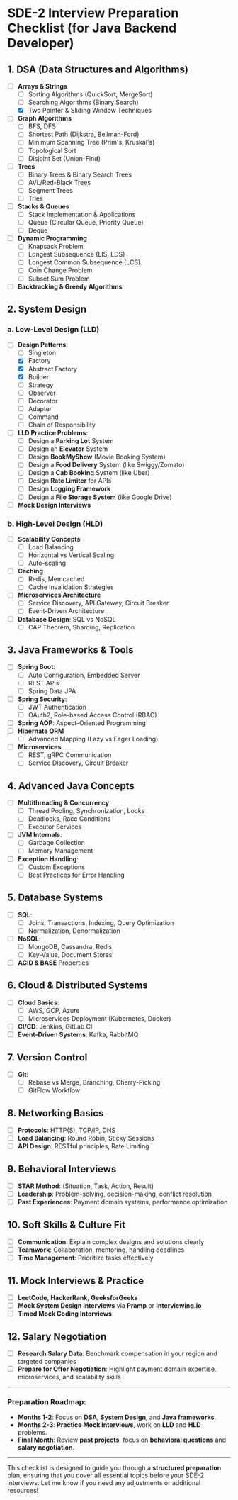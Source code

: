 # SDE-2 Interview Preparation Checklist (for Java Backend Developer)

## 1. **DSA (Data Structures and Algorithms)**
- [ ] **Arrays & Strings**
    - [ ] Sorting Algorithms (QuickSort, MergeSort)
    - [ ] Searching Algorithms (Binary Search)
    - [x] Two Pointer & Sliding Window Techniques
- [ ] **Graph Algorithms**
    - [ ] BFS, DFS
    - [ ] Shortest Path (Dijkstra, Bellman-Ford)
    - [ ] Minimum Spanning Tree (Prim's, Kruskal's)
    - [ ] Topological Sort
    - [ ] Disjoint Set (Union-Find)
- [ ] **Trees**
    - [ ] Binary Trees & Binary Search Trees
    - [ ] AVL/Red-Black Trees
    - [ ] Segment Trees
    - [ ] Tries
- [ ] **Stacks & Queues**
    - [ ] Stack Implementation & Applications
    - [ ] Queue (Circular Queue, Priority Queue)
    - [ ] Deque
- [ ] **Dynamic Programming**
    - [ ] Knapsack Problem
    - [ ] Longest Subsequence (LIS, LDS)
    - [ ] Longest Common Subsequence (LCS)
    - [ ] Coin Change Problem
    - [ ] Subset Sum Problem
- [ ] **Backtracking & Greedy Algorithms**

## 2. **System Design**
### a. **Low-Level Design (LLD)**
- [ ] **Design Patterns**:
    - [ ] Singleton
    - [x] Factory
    - [x] Abstract Factory
    - [x] Builder
    - [ ] Strategy
    - [ ] Observer
    - [ ] Decorator
    - [ ] Adapter
    - [ ] Command
    - [ ] Chain of Responsibility
- [ ] **LLD Practice Problems**:
    - [ ] Design a **Parking Lot** System
    - [ ] Design an **Elevator** System
    - [ ] Design **BookMyShow** (Movie Booking System)
    - [ ] Design a **Food Delivery** System (like Swiggy/Zomato)
    - [ ] Design a **Cab Booking** System (like Uber)
    - [ ] Design **Rate Limiter** for APIs
    - [ ] Design **Logging Framework**
    - [ ] Design a **File Storage System** (like Google Drive)
- [ ] **Mock Design Interviews**

### b. **High-Level Design (HLD)**
- [ ] **Scalability Concepts**
    - [ ] Load Balancing
    - [ ] Horizontal vs Vertical Scaling
    - [ ] Auto-scaling
- [ ] **Caching**
    - [ ] Redis, Memcached
    - [ ] Cache Invalidation Strategies
- [ ] **Microservices Architecture**
    - [ ] Service Discovery, API Gateway, Circuit Breaker
    - [ ] Event-Driven Architecture
- [ ] **Database Design**: SQL vs NoSQL
    - [ ] CAP Theorem, Sharding, Replication

## 3. **Java Frameworks & Tools**
- [ ] **Spring Boot**:
    - [ ] Auto Configuration, Embedded Server
    - [ ] REST APIs
    - [ ] Spring Data JPA
- [ ] **Spring Security**:
    - [ ] JWT Authentication
    - [ ] OAuth2, Role-based Access Control (RBAC)
- [ ] **Spring AOP**: Aspect-Oriented Programming
- [ ] **Hibernate ORM**
    - [ ] Advanced Mapping (Lazy vs Eager Loading)
- [ ] **Microservices**:
    - [ ] REST, gRPC Communication
    - [ ] Service Discovery, Circuit Breaker

## 4. **Advanced Java Concepts**
- [ ] **Multithreading & Concurrency**
    - [ ] Thread Pooling, Synchronization, Locks
    - [ ] Deadlocks, Race Conditions
    - [ ] Executor Services
- [ ] **JVM Internals**:
    - [ ] Garbage Collection
    - [ ] Memory Management
- [ ] **Exception Handling**:
    - [ ] Custom Exceptions
    - [ ] Best Practices for Error Handling

## 5. **Database Systems**
- [ ] **SQL**:
    - [ ] Joins, Transactions, Indexing, Query Optimization
    - [ ] Normalization, Denormalization
- [ ] **NoSQL**:
    - [ ] MongoDB, Cassandra, Redis
    - [ ] Key-Value, Document Stores
- [ ] **ACID & BASE** Properties

## 6. **Cloud & Distributed Systems**
- [ ] **Cloud Basics**:
    - [ ] AWS, GCP, Azure
    - [ ] Microservices Deployment (Kubernetes, Docker)
- [ ] **CI/CD**: Jenkins, GitLab CI
- [ ] **Event-Driven Systems**: Kafka, RabbitMQ

## 7. **Version Control**
- [ ] **Git**:
    - [ ] Rebase vs Merge, Branching, Cherry-Picking
    - [ ] GitFlow Workflow

## 8. **Networking Basics**
- [ ] **Protocols**: HTTP(S), TCP/IP, DNS
- [ ] **Load Balancing**: Round Robin, Sticky Sessions
- [ ] **API Design**: RESTful principles, Rate Limiting

## 9. **Behavioral Interviews**
- [ ] **STAR Method**: (Situation, Task, Action, Result)
- [ ] **Leadership**: Problem-solving, decision-making, conflict resolution
- [ ] **Past Experiences**: Payment domain systems, performance optimization

## 10. **Soft Skills & Culture Fit**
- [ ] **Communication**: Explain complex designs and solutions clearly
- [ ] **Teamwork**: Collaboration, mentoring, handling deadlines
- [ ] **Time Management**: Prioritize tasks effectively

## 11. **Mock Interviews & Practice**
- [ ] **LeetCode**, **HackerRank**, **GeeksforGeeks**
- [ ] **Mock System Design Interviews** via **Pramp** or **Interviewing.io**
- [ ] **Timed Mock Coding Interviews**

## 12. **Salary Negotiation**
- [ ] **Research Salary Data**: Benchmark compensation in your region and targeted companies
- [ ] **Prepare for Offer Negotiation**: Highlight payment domain expertise, microservices, and scalability skills

---

### **Preparation Roadmap**:
- **Months 1-2**: Focus on **DSA**, **System Design**, and **Java frameworks**.
- **Months 2-3**: **Practice Mock Interviews**, work on **LLD** and **HLD** problems.
- **Final Month**: Review **past projects**, focus on **behavioral questions** and **salary negotiation**.

---

This checklist is designed to guide you through a **structured preparation** plan, ensuring that you cover all essential topics before your SDE-2 interviews. Let me know if you need any adjustments or additional resources!
